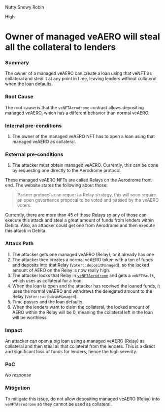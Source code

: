 Nutty Snowy Robin

High

# Owner of managed veAERO will steal all the collateral to lenders

### Summary

The owner of a managed veAERO can create a loan using that veNFT as collateral and steal it at any point in time, leaving lenders without collateral when the loan defaults.

### Root Cause

The root cause is that the `veNFTAerodrome` contract allows depositing managed veAERO, which has a different behavior than normal veAERO.

### Internal pre-conditions

1. The owner of the managed veAERO NFT has to open a loan using that managed veAERO as collateral.

### External pre-conditions

1. The attacker must obtain managed veAERO. Currently, this can be done by requesting one directly to the Aerodrome protocol.

These managed veAERO NFTs are called Relays on the Aerodrome front end. The website states the following about those:
> Partner protocols can request a Relay strategy, this will soon require an open governance proposal to be voted and passed by the veAERO voters.

Currently, there are more than 45 of these Relays so any of those can execute this attack and steal a great amount of funds from lenders within Debita. Also, an attacker could get one from Aerodrome and then execute this attack in Debita. 

### Attack Path

1. The attacker gets one managed veAERO (Relay), or it already has one
2. The attacker then creates a normal veAERO token with a ton of funds and deposits into that Relay (`Voter::depositManaged`), so the locked amount of AERO on the Relay is now really high.
3. The attacker locks that Relay in [`veNFTAerodrome`](https://github.com/sherlock-audit/2024-11-debita-finance-v3/blob/main/Debita-V3-Contracts/contracts/Non-Fungible-Receipts/veNFTS/Aerodrome/Receipt-veNFT.sol#L63-L111) and gets a `veNFTVault`, which uses as collateral for a loan.
4. When the loan is open and the attacker has received the loaned funds, it uses the normal veAERO and withdraws the delegated amount to the Relay (`Voter::withdrawManaged`). 
5. Time passes and the loan defaults.
6. When the lenders want to claim the collateral, the locked amount of AERO within the Relay will be 0, meaning the collateral left in the loan will be worthless. 

### Impact

An attacker can open a big loan using a managed veAERO (Relay) as collateral and then steal all that collateral from the lenders. This is a direct and significant loss of funds for lenders, hence the high severity. 

### PoC

_No response_

### Mitigation

To mitigate this issue, do not allow depositing managed veAERO (Relay) into `veNFTAerodrome` so they cannot be used as collateral. 